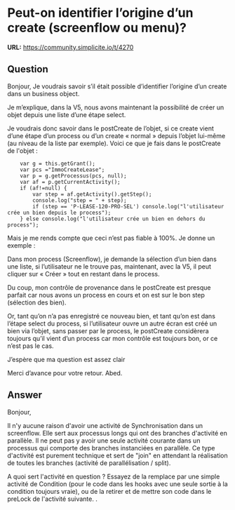 # Peut-on identifier l’origine d’un create (screenflow ou menu)?

**URL:** https://community.simplicite.io/t/4270

## Question
Bonjour,
Je voudrais savoir s’il était possible d’identifier l’origine d’un create dans un business object.

Je m’explique, dans la V5, nous avons maintenant la possibilité de créer un objet depuis une liste d’une étape select.

Je voudrais donc savoir dans le postCreate de l’objet, si ce create vient d’une étape d’un process ou d’un create « normal » depuis l’objet lui-même (au niveau de la liste par exemple).
Voici ce que je fais dans le postCreate de l'objet :
````
	var g = this.getGrant();
	var pcs ="ImmoCreateLease";	
   	var p = g.getProcessus(pcs, null);
	var af = p.getCurrentActivity();
	if (af!=null) {
	    var step = af.getActivity().getStep();  
		console.log("step = " + step); 
		if (step == 'P-LEASE-120-PRO-SEL') console.log("l'utilisateur crée un bien depuis le process");
	} else console.log("l'utilisateur crée un bien en dehors du process"); 	
````

Mais je me rends compte que ceci n’est pas fiable à 100%. Je donne un exemple :

Dans mon process (Screenflow), je demande la sélection d’un bien dans une liste, si l’utilisateur ne le trouve pas, maintenant, avec la V5, il peut cliquer sur « Créer » tout en restant dans le process. 

Du coup, mon contrôle de provenance dans le postCreate est presque parfait car nous avons un process en cours et on est sur le bon step (sélection des bien). 

Or, tant qu’on n’a pas enregistré ce nouveau bien, et tant qu’on est dans l’étape select du process, si l’utilisateur ouvre un autre écran est créé un bien via l’objet, sans passer par le process, le postCreate considèrera toujours qu’il vient d’un process car mon contrôle est toujours bon, or ce n’est pas le cas.

J’espère que ma question est assez clair

Merci d’avance pour votre retour.
Abed.

## Answer
Bonjour,

Il n'y aucune raison d'avoir une activité de Synchronisation dans un screenflow.
Elle sert aux processus longs qui ont des branches d'activité en parallèle. Il ne peut pas y avoir une seule activité courante dans un processus qui comporte des branches instanciées en parallèle. Ce type d'activité est purement technique et sert de "join" en attendant la réalisation de toutes les branches (activité de parallélisation / split).

A quoi sert l'activité en question ?
Essayez de la remplace par une simple activité de Condition (pour le code dans les hooks avec une seule sortie à la condition toujours vraie), ou de la retirer et de mettre son code dans le preLock de l'activité suivante.
.
